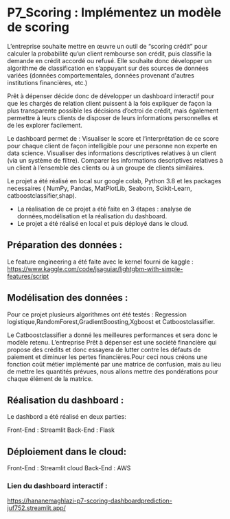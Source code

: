 # P7_Scoring :  Implémentez un modèle de scoring


L’entreprise souhaite mettre en
œuvre un outil de “scoring crédit”
pour calculer la probabilité qu’un
client rembourse son crédit, puis
classifie la demande en crédit accordé
ou refusé. Elle souhaite donc
développer un algorithme de
classification en s’appuyant sur des
sources de données variées (données
comportementales, données provenant
d'autres institutions financières, etc.)

Prêt à dépenser décide donc de développer un dashboard interactif pour que les
chargés de relation client puissent à la fois expliquer de façon la plus transparente
possible les décisions d’octroi de crédit, mais également permettre à leurs clients de
disposer de leurs informations personnelles et de les explorer facilement.

Le dashboard permet de :
Visualiser le score et l’interprétation de ce score pour chaque client de
façon intelligible pour une personne non experte en data science.
Visualiser des informations descriptives relatives à un client (via un
système de filtre).
Comparer les informations descriptives relatives à un client à
l’ensemble des clients ou à un groupe de clients similaires.

Le projet a été réalisé en local sur google colab, Python 3.8 et les packages necessaires ( NumPy, Pandas, MatPlotLib, Seaborn, Scikit-Learn, catboostclassifier,shap).

- La réalisation de ce projet a été faite en 3 étapes : analyse de données,modélisation et la réalisation du dashboard.
- Le projet a été réalisé en local et puis déployé dans le cloud.
## Préparation des  données : 

Le feature engineering a été faite avec le kernel fourni de kaggle : 
https://www.kaggle.com/code/jsaguiar/lightgbm-with-simple-features/script

## Modélisation des  données :

Pour ce projet plusieurs algorithmes ont été testés : Regression logistique,RandomForest,GradientBoosting,Xgboost et Catboostclassifier.

Le Catboostclassifier a donné les meilleures performances et sera donc le modèle retenu.
L’entreprise Prêt à dépenser est une société financière qui propose des crédits et donc essayera de lutter contre les défauts de paiement et diminuer les pertes financières.Pour ceci nous créons une fonction coût métier implémenté par une matrice de confusion, mais au lieu de mettre les quantités prévues, nous allons mettre des pondérations pour chaque élément de la matrice.


## Réalisation du dashboard :

Le dashbord a été réalisé en deux parties:

Front-End : Streamlit
Back-End : Flask

## Déploiement dans le cloud:

Front-End : Streamlit cloud
Back-End : AWS

### Lien du dashboard interactif : 

https://hananemaghlazi-p7-scoring-dashboardprediction-juf752.streamlit.app/


